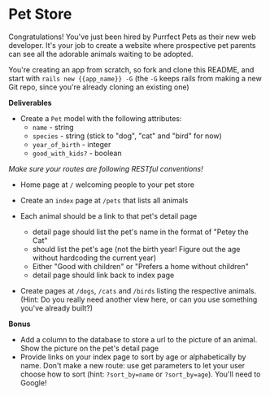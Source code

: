 # Pet Store

Congratulations!  You've just been hired by Purrfect Pets as their new web developer.  It's your job to create a website where prospective pet parents can see all the adorable animals waiting to be adopted.

You're creating an app from scratch, so fork and clone this README, and start with `rails new {{app_name}} -G` (the `-G` keeps rails from making a new Git repo, since you're already cloning an existing one)

**Deliverables**
- Create a `Pet` model with the following attributes:
  - `name` - string
  - `species` - string (stick to "dog", "cat" and "bird" for now)
  - `year_of_birth` - integer 
  - `good_with_kids?` - boolean
  
*Make sure your routes are following RESTful conventions!* 
- Home page at `/` welcoming people to your pet store
- Create an `index` page at `/pets` that lists all animals
- Each animal should be a link to that pet's detail page
  - detail page should list the pet's name in the format of "Petey the Cat" 
  - should list the pet's age (not the birth year!  Figure out the age without hardcoding the current year)
  - Either "Good with children" or "Prefers a home without children" 
  - detail page should link back to index page
  
 - Create pages at `/dogs`, `/cats` and `/birds` listing the respective animals.  (Hint:  Do you really need another view here, or can you use something you've already built?)
 
 **Bonus**
  - Add a column to the database to store a url to the picture of an animal.  Show the picture on the pet's detail page
  - Provide links on your index page to sort by age or alphabetically by name.  Don't make a new route:  use get parameters to let your user choose how to sort (hint: `?sort_by=name` or `?sort_by=age`).  You'll need to Google!